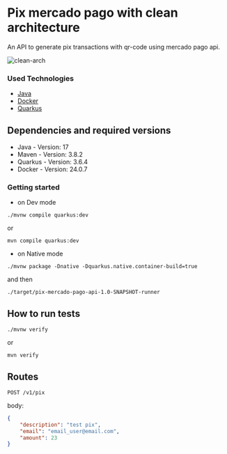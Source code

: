 # Pix mercado pago with clean architecture

An API to generate pix transactions with qr-code using mercado pago api.

![clean-arch](https://miro.medium.com/v2/resize:fit:1400/0*iU9Ks05_GTtGh6zV.jpg)

### Used Technologies

* [Java](https://www.java.com/en/)
* [Docker](https://www.docker.com/)
* [Quarkus](https://pt.quarkus.io/)

## Dependencies and required versions

* Java - Version: 17
* Maven - Version: 3.8.2
* Quarkus - Version: 3.6.4
* Docker - Version: 24.0.7

### Getting started

* on Dev mode

```shell script
./mvnw compile quarkus:dev
```

or

```shell script
mvn compile quarkus:dev
```

* on Native mode

```shell script
./mvnw package -Dnative -Dquarkus.native.container-build=true
```

and then

```shell
./target/pix-mercado-pago-api-1.0-SNAPSHOT-runner
```

## How to run tests

```shell
./mvnw verify
```

or 

```shell
mvn verify
```

## Routes
```http request
POST /v1/pix
```

body:

```json
{
    "description": "test pix",
    "email": "email_user@email.com",
    "amount": 23
}
```

